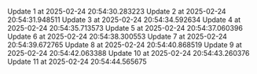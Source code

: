Update 1 at 2025-02-24 20:54:30.283223
Update 2 at 2025-02-24 20:54:31.948511
Update 3 at 2025-02-24 20:54:34.592634
Update 4 at 2025-02-24 20:54:35.713573
Update 5 at 2025-02-24 20:54:37.060396
Update 6 at 2025-02-24 20:54:38.300553
Update 7 at 2025-02-24 20:54:39.672765
Update 8 at 2025-02-24 20:54:40.868519
Update 9 at 2025-02-24 20:54:42.063388
Update 10 at 2025-02-24 20:54:43.260376
Update 11 at 2025-02-24 20:54:44.565675
